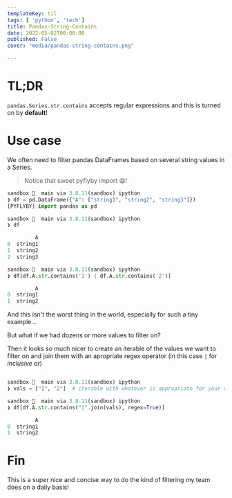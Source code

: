 ```yaml
---
templateKey: til
tags: [ 'python', 'tech']
title: Pandas-String-Contains
date: 2022-05-02T00:00:00
published: False
cover: "media/pandas-string-contains.png"

---
```


# TL;DR 

`pandas.Series.str.contains` accepts regular expressions and this is turned on by __default__!

# Use case

We often need to filter pandas DataFrames based on several string values in a Series.

> Notice that sweet pyflyby import 😁!

```python
sandbox   main via 3.8.11(sandbox) ipython
❯ df = pd.DataFrame({"A": ["string1", "string2", "string3"]})
[PYFLYBY] import pandas as pd

sandbox   main via 3.8.11(sandbox) ipython
❯ df

         A
0  string1
1  string2
2  string3

sandbox   main via 3.8.11(sandbox) ipython
❯ df[df.A.str.contains('1') | df.A.str.contains('2')]

         A
0  string1
1  string2

```

And this isn't the worst thing in the world, especially for such a tiny example...

But what if we had dozens or more values to filter on?

Then it looks so much nicer to create an iterable of the values we want to filter on and join them with an apropriate regex operator (in this case `|` for _inclusive or_)

```python

sandbox   main via 3.8.11(sandbox) ipython
❯ vals = ["1", "2"]  # iterable with whatever is appropriate for your use case

sandbox   main via 3.8.11(sandbox) ipython
❯ df[df.A.str.contains("|".join(vals), regex=True)]

         A
0  string1
1  string2

```

# Fin

This is a super nice and concise way to do the kind of filtering my team does on a daily basis!
